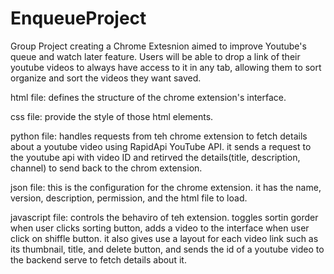 # EnqueueProject

Group Project creating a Chrome Extesnion aimed to improve Youtube's queue and watch later feature.
Users will be able to drop a link of their youtube videos to always have access to it in any tab, allowing them to sort organize and sort the videos they want saved.

html file: defines the structure of the chrome extension's interface.

css file: provide the style of those html elements.

python file: handles requests from teh chrome extension to fetch details about a youtube video using RapidApi YouTube API. it sends a request to the youtube api with video ID and retirved the details(title, description, channel) to send back to the chrom extension.

json file: this is the configuration for the chrome extension. it has the name, version, description, permission, and the html file to load.

javascript file: controls the behaviro of teh extension. toggles sortin gorder when user clicks sorting button, adds a video to the interface when user click on shiffle button. it also gives use a layout for each video link such as its thumbnail, title, and delete button, and sends the id of a youtube video to the backend serve to fetch details about it.
